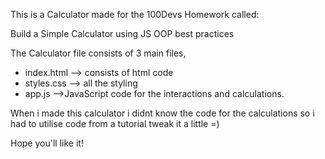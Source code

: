 This is a Calculator made for the 100Devs Homework called:

Build a Simple Calculator using JS OOP best practices

The Calculator file consists of 3 main files,

* index.html --> consists of html code
* styles.css --> all the styling
* app.js -->JavaScript code for the interactions and calculations.

When i made this calculator i didnt know the code for the calculations so i had to utilise code from a tutorial tweak it a little =)

Hope you'll like it!
